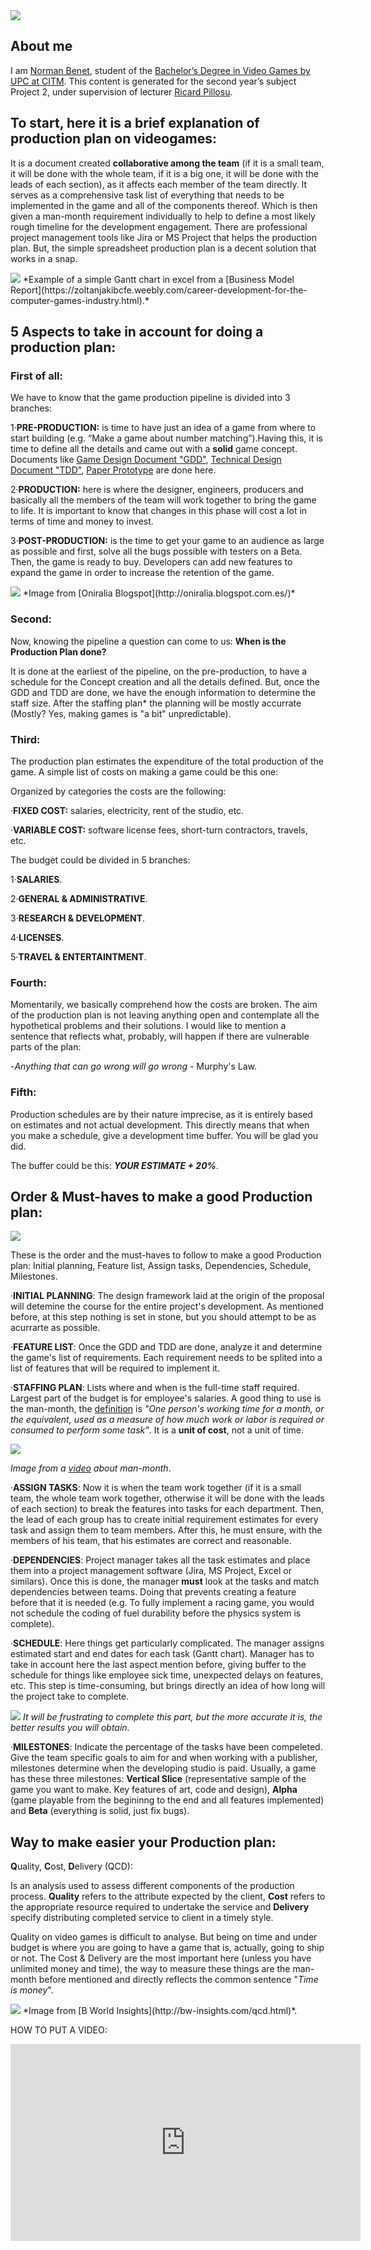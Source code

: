 ﻿<img src="https://i.imgur.com/imGj2H1.png">

## About me

I am [Norman Benet](https://es.linkedin.com/in/NormanBenet), student of the
[Bachelor’s Degree in Video Games by UPC at CITM](https://www.citm.upc.edu/ing/estudis/graus-videojocs/). This content is generated for the second year’s
subject Project 2, under supervision of lecturer [Ricard Pillosu](https://es.linkedin.com/in/ricardpillosu).

## To start, here it is a brief explanation of production plan on videogames:

It is a document created **collaborative among the team** (if it is a small team, it will be done with the whole team, if it is a big one, it will be done with the leads of each section), as it affects each member of the team directly. 
It serves as a comprehensive task list of everything that needs to be implemented in the game and all of the components thereof. Which is then given a man-month requirement individually to help to define a most likely rough timeline for the development engagement.
There are professional project management tools like Jira or MS Project that helps the production plan. But, the simple spreadsheet production plan is a decent solution that works in a snap.

<img src="https://i.imgur.com/fLrgxGX.jpg">
*Example of a simple Gantt chart in excel from a [Business Model Report](https://zoltanjakibcfe.weebly.com/career-development-for-the-computer-games-industry.html).*

## 5 Aspects to take in account for doing a production plan:

### First of all:

We have to know that the game production pipeline is divided into 3 branches:

1·**PRE-PRODUCTION:** is time to have just an idea of a game from where to start building (e.g. “Make a game about number matching”).Having this, it is time to define all the details and came out with a **solid** game concept. Documents like [Game Design Document "GDD"](https://en.wikipedia.org/wiki/Game_design_document), [Technical Design Document "TDD"](https://www.studytonight.com/3d-game-engineering-with-unity/tdd-and-gdd), [Paper Prototype](http://gamedevelopertips.com/paper-prototyping-game-development/) are done here.

2·**PRODUCTION:** here is where the designer, engineers, producers and basically all the members of the team will work together to bring the game to life. It is important to know that changes in this phase will cost a lot in terms of time and money to invest.

3·**POST-PRODUCTION:** is the time to get your game to an audience as large as possible and first, solve all the bugs possible with testers on a Beta. Then, the game is ready to buy. Developers can add new features to expand the game in order to increase the retention of the game.

<img src="http://1.bp.blogspot.com/-rneaL5NCyx8/VdzlLlCT_FI/AAAAAAAAARg/i2LjDE9nG7U/s640/six%2Bsigma.jpg">
*Image from [Oniralia Blogspot](http://oniralia.blogspot.com.es/)*

### Second:

Now, knowing the pipeline a question can come to us: **When is the Production Plan done?**

It is done at the earliest of the pipeline, on the pre-production, to have a schedule for the Concept creation and all the details defined. But, once the GDD and TDD are done, we have the enough information to determine the staff size. After the staffing plan* the planning will be mostly accurrate (Mostly? Yes, making games is "a bit" unpredictable). 

### Third:

The production plan estimates the expenditure of the total production of the game. A simple list of costs on making a game could be this one:

Organized by categories the costs are the following:

·**FIXED COST:** salaries, electricity, rent of the studio, etc.

·**VARIABLE COST:** software license fees, short-turn contractors, travels, etc.

The budget could be divided in 5 branches:

1·**SALARIES**.

2·**GENERAL & ADMINISTRATIVE**.

3·**RESEARCH & DEVELOPMENT**.

4·**LICENSES**.

5·**TRAVEL & ENTERTAINTMENT**.

### Fourth:

Momentarily, we basically comprehend how the costs are broken. The aim of the production plan is not leaving anything open and contemplate all the hypothetical problems and their solutions. I would like to mention a sentence that reflects what, probably, will happen if there are vulnerable parts of the plan:

-*Anything that can go wrong will go wrong* - Murphy's Law.

### Fifth:

Production schedules are by their nature imprecise, as it is entirely based on estimates and not actual development. This directly means that when you make a schedule, give a development time buffer. You will be glad you did. 

The buffer could be this: **_YOUR ESTIMATE + 20%_**. 

## Order & Must-haves to make a good Production plan:

<img src="https://tops-secure-graphics.grocerywebsite.com/GraphicsShoppingList/ShoppingListIcon_221x221.png">

These is the order and the must-haves to follow to make a good Production plan: Initial planning, Feature list, Assign tasks, Dependencies, Schedule, Milestones.

·**INITIAL PLANNING**: The design framework laid at the origin of the proposal will detemine the course for the entire project's development. As mentioned before, at this step nothing is set in stone, but you should attempt to be as acurrarte as possible.

·**FEATURE LIST**: Once the GDD and TDD are done, analyze it and determine the game's list of requirements. Each requirement needs to be splited into a list of features that will be required to implement it.

·**STAFFING PLAN**: Lists where and when is the full-time staff required. Largest part of the budget is for employee's salaries. A good thing to use is the man-month, the [definition](https://en.wiktionary.org/wiki/man-month) is *"One person's working time for a month, or the equivalent, used as a measure of how much work or labor is required or consumed to perform some task"*. It is a **unit of cost**, not a unit of time.

<img src="https://i.imgur.com/RDvNStf.png"> 

*Image from a [video](https://www.youtube.com/watch?v=VGreTjoWOBI) about man-month*.

·**ASSIGN TASKS**: Now it is when the team work together (if it is a small team, the whole team work together, otherwise it will be done with the leads of each section) to break the features into tasks for each department. Then, the lead of each group has to create initial requirement estimates for every task and assign them to team members. After this, he must ensure, with the members of his team, that his estimates are correct and reasonable.

·**DEPENDENCIES**: Project manager takes all the task estimates and place them into a project management software (Jira, MS Project, Excel or similars). Once this is done, the manager **must** look at the tasks and match dependencies between teams. Doing that prevents creating a feature before that it is needed (e.g. To fully implement a racing game, you would not schedule the coding of fuel durability before the physics system is complete).  

·**SCHEDULE**: Here things get particularly complicated. The manager assigns estimated start and end dates for each task (Gantt chart). Manager has to take in account here the last aspect mention before, giving buffer to the schedule for things like employee sick time, unexpected delays on features, etc. This step is time-consuming, but brings directly an idea of how long will the project take to complete.

<img src="http://eventcrowd.com/blog/wp-content/uploads/2016/11/Every-Event-Manager-Dreads-These-Painful-Moments-768x380.jpg"> *It will be frustrating to complete this part, but the more accurate it is, the better results you will obtain*.

·**MILESTONES**: Indicate the percentage of the tasks have been compeleted. Give the team specific goals to aim for and when working with a publisher, milestones determine when the developing studio is paid. Usually, a game has these three milestones: **Vertical Slice** (representative sample of the game you want to make. Key features of art, code and design), **Alpha** (game playable from the begininng to the end and all features implemented) and **Beta** (everything is solid, just fix bugs).


## Way to make easier your Production plan:

**Q**uality, **C**ost, **D**elivery (QCD):

Is an analysis used to assess different components of the production process. **Quality** refers to the attribute expected by the client, **Cost** refers to the appropriate resource required to undertake the service and **Delivery** specify distributing completed service to client in a timely style. 

Quality on video games is difficult to analyse. But being on time and under budget is where you are going to have a game that is, actually, going to ship or not.  The Cost & Delivery are the most important here (unless you have unlimited money and time), the way to measure these things are the man-month before mentioned and directly reflects the common sentence "*Time is money*".

<img src="http://bw-insights.com/templates/themes/images/quality.png">
*Image from [B World Insights](http://bw-insights.com/qcd.html)*.











HOW TO PUT A VIDEO: 

<iframe width="560" height="315" src="https://www.youtube.com/embed/GiHrWDm7B6M" frameborder="0" allowfullscreen></iframe>
